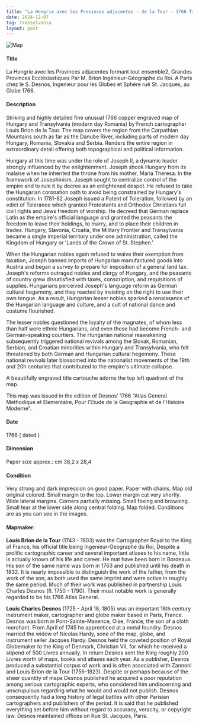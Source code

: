 ```yaml
---
title: "La Hongrie avec les Provinces adjacentes - de la Tour - 1766 Transylvania"
date: 2024-12-07
tag: Transylvania
layout: post
---
```

![Map](/skills-github-pages/assets/2024-04-07_030957.jpg "Map")
#### Title ####
La Hongrie avec les Provinces adjacentes formant tout ensemble2, Grandes Provinces Ecclésiastiques Par M. Brion Ingénieur-Géographe du Roi. A Paris chez le S. Desnos, Ingenieur pour les Globes et Sphère ruë St. Jacques, au Globe 1766.

#### Description ####
Striking and highly detailed fine unusual 1766 copper engraved map of Hungary and Transylvania (modern day Romania) by French cartographer Louis Brion de la Tour. The map covers the region from the Carpathian Mountains south as far as the Danube River, including parts of modern day Hungary, Romania, Slovakia and Serbia. Renders the entire region in extraordinary detail offering both topographical and political information.

Hungary at this time was under the role of Joseph II, a dynamic leader strongly influenced by the enlightenment. Joseph shook Hungary from its malaise when he inherited the throne from his mother, Maria Theresa. In the framework of Josephinism, Joseph sought to centralize control of the empire and to rule it by decree as an enlightened despot. He refused to take the Hungarian coronation oath to avoid being constrained by Hungary's constitution. In 1781-82 Joseph issued a Patent of Toleration, followed by an edict of Tolerance which granted Protestants and Orthodox Christians full civil rights and Jews freedom of worship. He decreed that German replace Latin as the empire's official language and granted the peasants the freedom to leave their holdings, to marry, and to place their children in trades. Hungary, Slavonia, Croatia, the Military Frontier and Transylvania became a single imperial territory under one administration, called the Kingdom of Hungary or 'Lands of the Crown of St. Stephen.'

When the Hungarian nobles again refused to waive their exemption from taxation, Joseph banned imports of Hungarian manufactured goods into Austria and began a survey to prepare for imposition of a general land tax. Joseph's reforms outraged nobles and clergy of Hungary, and the peasants of country grew dissatisfied with taxes, conscription, and requisitions of supplies. Hungarians perceived Joseph's language reform as German cultural hegemony, and they reacted by insisting on the right to use their own tongue. As a result, Hungarian lesser nobles sparked a renaissance of the Hungarian language and culture, and a cult of national dance and costume flourished.

The lesser nobles questioned the loyalty of the magnates, of whom less than half were ethnic Hungarians, and even those had become French- and German-speaking courtiers. The Hungarian national reawakening subsequently triggered national revivals among the Slovak, Romanian, Serbian, and Croatian minorities within Hungary and Transylvania, who felt threatened by both German and Hungarian cultural hegemony. These national revivals later blossomed into the nationalist movements of the 19th and 20h centuries that contributed to the empire's ultimate collapse.

A beautifully engraved title cartouche adorns the top left quadrant of the map.

This map was issued in the edition of Desnos’ 1766 “Atlas General Methodique et Elementaire, Pour l’Etude de la Geographie et de l’Histoire Moderne”.

#### Date ####
1766 ( dated )

#### Dimension ####
Paper size approx.: cm 38,2  x 28,4

#### Condition ####
Very strong and dark impression on good paper. Paper with chains. Map old original colored.  Small margin to the top. Lower margin cut very shortly. Wide lateral margins. Corners partially missing. Small foxing and browning. Small tear at the lower side along central folding. Map folded. Conditions are as you can see in the images.

#### Mapmaker: ####
**Louis Brion de la Tour** (1743 - 1803) was the Cartographer Royal to the King of France, his official title being Ingenieur-Geographe du Roi, Despite a prolific cartographic career and several important atlases to his name, little is actually known of his life and career. He mat have been born in Bordeaux. His son of the same name was born in 1763 and published until his death in 1832. It is nearly impossible to distinguish the work of the father, from the work of the son, as both used the same imprint and were active in roughly the same period. Much of their work was published in partnership Louis Charles Desnos (fl. 1750 - 1790). Their most notable work is generally regarded to be his 1766 Atlas General.

**Louis Charles Desnos** (1725 - April 18, 1805) was an important 18th century instrument maker, cartographer and globe maker based in Paris, France. Desnos was born in Pont-Sainte-Maxence, Oise, France, the son of a cloth merchant. From April of 1745 he apprenticed at a metal foundry. Desnos married the widow of Nicolas Hardy, sone of the map, globe, and instrument seller Jacques Hardy. Desnos held the coveted position of Royal Globemaker to the King of Denmark, Christian VII, for which he received a stipend of 500 Livres annually. In return Desnos sent the King roughly 200 Livres worth of maps, books and atlases each year. As a publisher, Desnos produced a substantial corpus of work and is often associated with Zannoni and Louis Brion de la Tour (1756-1823). Despite or perhaps because of the sheer quantity of maps Desnos published he acquired a poor reputation among serious cartographic experts, who considered him undiscerning and unscrupulous regarding what he would and would not publish. Desnos consequently had a long history of legal battles with other Parisian cartographers and publishers of the period. It is said that he published everything set before him without regard to accuracy, veracity, or copyright law. Desnos maintained offices on Rue St. Jacques, Paris.
